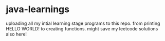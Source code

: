 # java-learnings
uploading all my intial learning stage programs to this repo.
from printing HELLO WORLD! to creating functions.
might save my leetcode solutions also here!
